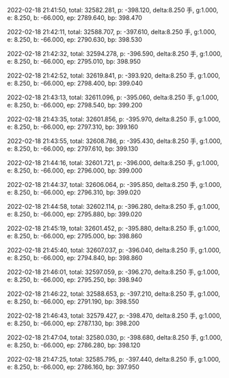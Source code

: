 2022-02-18 21:41:50, total: 32582.281, p: -398.120, delta:8.250 手, g:1.000, e: 8.250, b: -66.000, ep: 2789.640, bp: 398.470

2022-02-18 21:42:11, total: 32588.707, p: -397.610, delta:8.250 手, g:1.000, e: 8.250, b: -66.000, ep: 2790.630, bp: 398.530

2022-02-18 21:42:32, total: 32594.278, p: -396.590, delta:8.250 手, g:1.000, e: 8.250, b: -66.000, ep: 2795.010, bp: 398.950

2022-02-18 21:42:52, total: 32619.841, p: -393.920, delta:8.250 手, g:1.000, e: 8.250, b: -66.000, ep: 2798.400, bp: 399.040

2022-02-18 21:43:13, total: 32611.096, p: -395.060, delta:8.250 手, g:1.000, e: 8.250, b: -66.000, ep: 2798.540, bp: 399.200

2022-02-18 21:43:35, total: 32601.856, p: -395.970, delta:8.250 手, g:1.000, e: 8.250, b: -66.000, ep: 2797.310, bp: 399.160

2022-02-18 21:43:55, total: 32608.786, p: -395.430, delta:8.250 手, g:1.000, e: 8.250, b: -66.000, ep: 2797.610, bp: 399.130

2022-02-18 21:44:16, total: 32601.721, p: -396.000, delta:8.250 手, g:1.000, e: 8.250, b: -66.000, ep: 2796.000, bp: 399.000

2022-02-18 21:44:37, total: 32606.064, p: -395.850, delta:8.250 手, g:1.000, e: 8.250, b: -66.000, ep: 2796.310, bp: 399.020

2022-02-18 21:44:58, total: 32602.114, p: -396.280, delta:8.250 手, g:1.000, e: 8.250, b: -66.000, ep: 2795.880, bp: 399.020

2022-02-18 21:45:19, total: 32601.452, p: -395.880, delta:8.250 手, g:1.000, e: 8.250, b: -66.000, ep: 2795.000, bp: 398.860

2022-02-18 21:45:40, total: 32607.037, p: -396.040, delta:8.250 手, g:1.000, e: 8.250, b: -66.000, ep: 2794.840, bp: 398.860

2022-02-18 21:46:01, total: 32597.059, p: -396.270, delta:8.250 手, g:1.000, e: 8.250, b: -66.000, ep: 2795.250, bp: 398.940

2022-02-18 21:46:22, total: 32588.653, p: -397.210, delta:8.250 手, g:1.000, e: 8.250, b: -66.000, ep: 2791.190, bp: 398.550

2022-02-18 21:46:43, total: 32579.427, p: -398.470, delta:8.250 手, g:1.000, e: 8.250, b: -66.000, ep: 2787.130, bp: 398.200

2022-02-18 21:47:04, total: 32580.030, p: -398.680, delta:8.250 手, g:1.000, e: 8.250, b: -66.000, ep: 2786.280, bp: 398.120

2022-02-18 21:47:25, total: 32585.795, p: -397.440, delta:8.250 手, g:1.000, e: 8.250, b: -66.000, ep: 2786.160, bp: 397.950